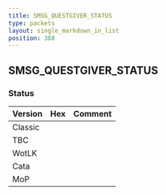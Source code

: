 ```yaml
---
title: SMSG_QUESTGIVER_STATUS
type: packets
layout: single_markdown_in_list
position: 388
---
```


## SMSG_QUESTGIVER_STATUS

### Status

Version | Hex | Comment
---------- | ---------- | ---------- 
Classic |  |  
TBC |  |  
WotLK |  |  
Cata |  |  
MoP |  |  